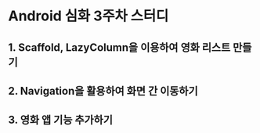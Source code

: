 # Android 심화 3주차 스터디
## 1. Scaffold, LazyColumn을 이용하여 영화 리스트 만들기

## 2. Navigation을 활용하여 화면 간 이동하기

## 3. 영화 앱 기능 추가하기